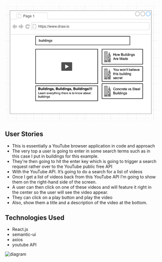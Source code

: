 
![diagram](video.png "diagram")



## User Stories
* This is essentially a YouTube browser application in code and approach
* The very top a user is going to enter in some search terms such as in this case I put in buildings for this example.
* They're then going to hit the enter key which is going to trigger a search request rather over to the YouTube public free API 
* With the YouTube API. It’s going to do a search for a list of videos 
* Once I get a list of videos back from this YouTube API I’m going to show them on the right-hand side of the screen.
* A user can then click on one of these videos and will feature it right in the center so the user will see the video appear.
* They can click on a play button and play the video 
* Also, show them a title and a description of the video at the bottom.

## Technologies Used
* React.js
* semantic-ui
* axios
* youtube API

![diagram](video.gif "diagram")